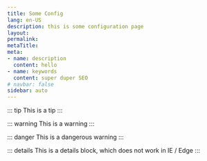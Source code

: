 ```yaml
---
title: Some Config
lang: en-US
description: this is some configuration page
layout:
permalink:
metaTitle:
meta:
- name: description
  content: hello
- name: keywords
  content: super duper SEO
# navbar: false
sidebar: auto
---
```


::: tip
This is a tip
:::

::: warning
This is a warning
:::

::: danger
This is a dangerous warning
:::

::: details
This is a details block, which does not work in IE / Edge
:::